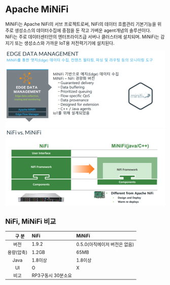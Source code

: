 # Apache MiNiFi

MiNiFi는 Apache NiFi의 서브 프로젝트로써, NiFi의 데이터 흐름관리 기본기능을 위주로 생성소스의 데이터수집에 중점을 둔 작고 가벼운 agent개념의 솔루션이다.<br/>
NiFi는 주로 데이터센터안의 엔터프라이즈급 서버나 클러스터에 설치되며. MiNiFi는 감지기 또는 생성소스와 가까운 IoT용 저전력기기에 설치된다.<p/>
<img src="./image/image40.png"></img><br/>
<img src="./image/image41.png"></img><br/>

## NiFi, MiNiFi 비교

| &nbsp;&nbsp;&nbsp; 구 분 | NiFi | MiNiFi |
|:--------:|:--------|:--------|
| 버전 | 1.9.2 | 0.5.0(아직메이저 버전은 없음) |
| 용량(압축) | 1.2GB | 65MB |
| Java | 1.8이상 | 1.8이상 |
| UI | O | X |
| 비고 | RP3구동시 30분소요 | |